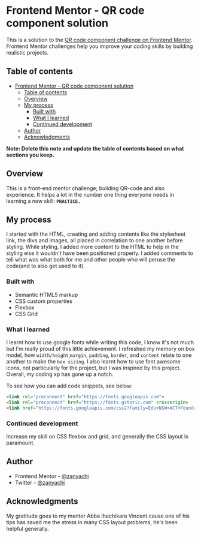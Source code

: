 # Frontend Mentor - QR code component solution

This is a solution to the [QR code component challenge on Frontend Mentor](https://www.frontendmentor.io/challenges/qr-code-component-iux_sIO_H). Frontend Mentor challenges help you improve your coding skills by building realistic projects. 

## Table of contents

- [Frontend Mentor - QR code component solution](#frontend-mentor---qr-code-component-solution)
  - [Table of contents](#table-of-contents)
  - [Overview](#overview)
  - [My process](#my-process)
    - [Built with](#built-with)
    - [What I learned](#what-i-learned)
    - [Continued development](#continued-development)
  - [Author](#author)
  - [Acknowledgments](#acknowledgments)

**Note: Delete this note and update the table of contents based on what sections you keep.**

## Overview

This is a front-end mentor challenge; building QR-code and also experience. 
It helps a lot in the number one thing everyone needs in learning a new skill: **`PRACTICE.`**  

## My process

I started with the HTML, creating and adding contents like the stylesheet link, the divs and images, all placed in correlation to one another before styling.
While styling, I added more content to the HTML to help in the styling else it wouldn't have been positioned properly.
I added comments to tell what was what both for me and other people who will peruse the code(and to also get used to it).

### Built with

- Semantic HTML5 markup
- CSS custom properties
- Flexbox
- CSS Grid


### What I learned

I learnt how to use google fonts while writing this code, I know it's not much but I'm really proud of this little achievement.
I refreshed my memory on box model, how `width/height`,`margin`, `padding`, `border`, and `content` relate to one another to make the `box sizing`.
I also learnt how to use font awesome icons, not particularly for the project, but I was inspired by this project.
Overall, my coding xp has gone up a notch.

To see how you can add code snippets, see below:

```html
<link rel="preconnect" href="https://fonts.googleapis.com">
<link rel="preconnect" href="https://fonts.gstatic.com" crossorigin>
<link href="https://fonts.googleapis.com/css2?family=Edu+NSW+ACT+Foundation&family=Outfit:wght@400;700&display=swap" rel="stylesheet">
```

### Continued development

Increase my skill on CSS flexbox and grid, and generally the CSS layout is paramount.


## Author

- Frontend Mentor - [@zanyachi](https://www.frontendmentor.io/profile/Zanyachi)
- Twitter - [@zanyachi](https://www.twitter.com/zanyachi)

## Acknowledgments

My gratitude goes to my mentor Abba Ihechikara Vincent cause one of his tips has saved me the stress in many CSS layout problems, he's been helpful generally.

